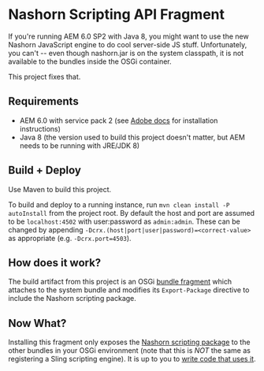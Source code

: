 # Nashorn Scripting API Fragment
If you're running AEM 6.0 SP2 with Java 8, you might want to use the new Nashorn JavaScript engine to do cool server-side JS stuff. Unfortunately, you can't -- even though nashorn.jar is on the system classpath, it is not available to the bundles inside the OSGi container.

This project fixes that.

## Requirements
* AEM 6.0 with service pack 2 (see [Adobe docs](http://docs.adobe.com/docs/en/aem/6-0/release-notes-sp2.html#Include%20the%20service%20pack%20with%20initial%20installation) for installation instructions)
* Java 8 (the version used to build this project doesn't matter, but AEM needs to be running with JRE/JDK 8)

## Build + Deploy

Use Maven to build this project.

To build and deploy to a running instance, run `mvn clean install -P autoInstall` from the project root. By default the host and port are assumed to be `localhost:4502` with user:password as `admin:admin`. These can be changed by appending `-Dcrx.(host|port|user|password)=<correct-value>` as appropriate (e.g. `-Dcrx.port=4503`).

## How does it work?

The build artifact from this project is an OSGi [bundle fragment](http://wiki.osgi.org/wiki/Fragment) which attaches to the system bundle and modifies its `Export-Package` directive to include the Nashorn scripting package.

## Now What?

Installing this fragment only exposes the [Nashorn scripting package](https://docs.oracle.com/javase/8/docs/jdk/api/nashorn/jdk/nashorn/api/scripting/package-summary.html) to the other bundles in your OSGi environment (note that this is *NOT* the same as registering a Sling scripting engine). It is up to you to [write code that uses it](https://docs.oracle.com/javase/8/docs/technotes/guides/scripting/nashorn/intro.html#sthref14).
